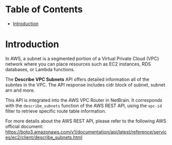 # Table of Contents
- [Introduction](#introduction)


# Introduction <a name="introduction"></a>
In AWS, a subnet is a segmented portion of a Virtual Private Cloud (VPC) network where you can place resources such as EC2 instances, RDS databases, or Lambda functions.



The <b>Describe VPC Subnets</b> API offers detailed information all of the subntes in the VPC. The API response includes cidr block of subnet, subnet arn and more.

This API is integrated into the AWS VPC Router in NetBrain. It corresponds with the `describe_subnets` function of the AWS REST API, using the `vpc-id` filter to retrieve specific route table information.



For more details about the AWS REST API, please refer to the following AWS official document: https://boto3.amazonaws.com/v1/documentation/api/latest/reference/services/ec2/client/describe_subnets.html